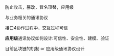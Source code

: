 防止攻击，篡改，冒名顶替，应用级

与业务相关的通讯协议

接口4协作过程中，交互过程可信

**应用级**通讯协议如何设计:可信性、安全性、建模、验证

目前区块链的机制 or 应用级通讯协议设计

